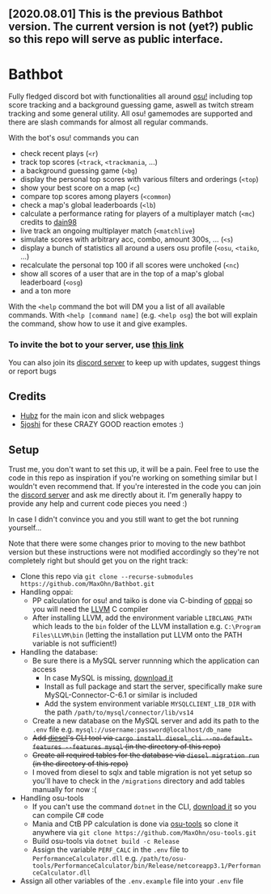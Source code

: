 ## [2020.08.01] This is the previous Bathbot version. The current version is not (yet?) public so this repo will serve as public interface.

# Bathbot
Fully fledged discord bot with functionalities all around [osu!](https://osu.ppy.sh/home) including top score tracking and a background guessing game, aswell as twitch stream tracking and some general utility.
All osu! gamemodes are supported and there are slash commands for almost all regular commands.

With the bot's osu! commands you can
- check recent plays (`<r`)
- track top scores (`<track`, `<trackmania`, ...)
- a background guessing game (`<bg`)
- display the personal top scores with various filters and orderings (`<top`)
- show your best score on a map (`<c`)
- compare top scores among players (`<common`)
- check a map's global leaderboards (`<lb`)
- calculate a performance rating for players of a multiplayer match (`<mc`) credits to [dain98](https://github.com/dain98/Minccino)
- live track an ongoing multiplayer match (`<matchlive`)
- simulate scores with arbitrary acc, combo, amount 300s, ... (`<s`)
- display a bunch of statistics all around a users osu profile (`<osu`, `<taiko`, ...)
- recalculate the personal top 100 if all scores were unchoked (`<nc`)
- show all scores of a user that are in the top of a map's global leaderboard (`<osg`)
- and a ton more

With the `<help` command the bot will DM you a list of all available commands.
With `<help [command name]` (e.g. `<help osg`) the bot will explain the command, show how to use it and give examples.

### To invite the bot to your server, use [this link](https://discord.com/api/oauth2/authorize?client_id=297073686916366336&permissions=36776045632&scope=bot%20applications.commands)
You can also join its [discord server](https://discord.gg/n9fFstG) to keep up with updates, suggest things or report bugs

## Credits
- [Hubz](https://osu.ppy.sh/users/10379965) for the main icon and slick webpages
- [5joshi](https://osu.ppy.sh/users/4279650) for these CRAZY GOOD reaction emotes :)

## Setup
Trust me, you don't want to set this up, it will be a pain. Feel free to use the code in this repo as inspiration if you're working on something similar but I wouldn't even recommend that.
If you're interested in the code you can join the [discord server](https://discord.gg/n9fFstG) and ask me directly about it. I'm generally happy to provide any help and current code pieces you need :)

In case I didn't convince you and you still want to get the bot running yourself...

Note that there were some changes prior to moving to the new bathbot version but these instructions were not modified accordingly so they're not completely right but should get you on the right track:
- Clone this repo via `git clone --recurse-submodules https://github.com/MaxOhn/Bathbot.git`
- Handling oppai:
  - PP calculation for osu! and taiko is done via C-binding of [oppai](https://github.com/Francesco149/oppai-ng) so you will need the [LLVM](http://releases.llvm.org/download.html) C compiler
  - After installing LLVM, add the environment variable `LIBCLANG_PATH` which leads to the `bin` folder of the LLVM installation e.g. `C:\Program Files\LLVM\bin` (letting the installation put LLVM onto the PATH variable is not sufficient!)
- Handling the database:
  - Be sure there is a MySQL server runnning which the application can access
    - In case MySQL is missing, [download it](https://dev.mysql.com/downloads/installer/)
    - Install as full package and start the server, specifically make sure MySQL-Connector-C-6.1 or similar is included
    - Add the system environment variable `MYSQLCLIENT_LIB_DIR` with the path `/path/to/mysql/connector/lib/vs14`
  - Create a new database on the MySQL server and add its path to the `.env` file e.g. `mysql://username:password@localhost/db_name`
  - ~~Add [diesel](https://diesel.rs/)'s CLI tool via `cargo install diesel_cli --no-default-features --features mysql` (in the directory of this repo)~~
  - ~~Create all required tables for the database via `diesel migration run` (in the directory of this repo)~~
  - I moved from diesel to sqlx and table migration is not yet setup so you'll have to check in the `/migrations` directory and add tables manually for now :(
- Handling osu-tools
  - If you can't use the command `dotnet` in the CLI, [download it](https://dotnet.microsoft.com/download) so you can compile C# code
  - Mania and CtB PP calculation is done via [osu-tools](https://github.com/MaxOhn/osu-tools) so clone it anywhere via `git clone https://github.com/MaxOhn/osu-tools.git`
  - Build osu-tools via `dotnet build -c Release`
  - Assign the variable `PERF_CALC` in the `.env` file to `PerformanceCalculator.dll` e.g. `/path/to/osu-tools/PerformanceCalculator/bin/Release/netcoreapp3.1/PerformanceCalculator.dll`
- Assign all other variables of the `.env.example` file into your `.env` file
